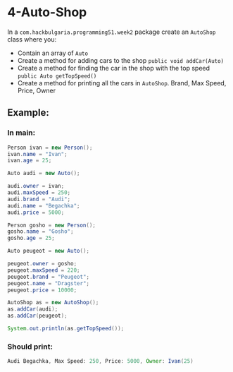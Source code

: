 # 4-Auto-Shop

In a `com.hackbulgaria.programming51.week2` package create an `AutoShop` class where you:

* Contain an array of `Auto`
* Create a method for adding cars to the shop `public void addCar(Auto)`
* Create a method for finding the car in the shop with the top speed `public Auto getTopSpeed()`
* Create a method for printing all the cars in `AutoShop`. Brand, Max Speed, Price, Owner

## Example:

### In main:

```java
Person ivan = new Person();
ivan.name = "Ivan";
ivan.age = 25;

Auto audi = new Auto();

audi.owner = ivan;
audi.maxSpeed = 250;
audi.brand = "Audi";
audi.name = "Begachka";
audi.price = 5000;

Person gosho = new Person();
gosho.name = "Gosho";
gosho.age = 25;

Auto peugeot = new Auto();

peugeot.owner = gosho;
peugeot.maxSpeed = 220;
peugeot.brand = "Peugeot";
peugeot.name = "Dragster";
peugeot.price = 10000;

AutoShop as = new AutoShop();
as.addCar(audi);
as.addCar(peugeot);

System.out.println(as.getTopSpeed());
```

### Should print:

```java
Audi Begachka, Max Speed: 250, Price: 5000, Owner: Ivan(25)
```